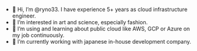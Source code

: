 - 👋 Hi, I’m @ryno33. I have experience 5+ years as cloud infrastructure engineer.
- 👀 I’m interested in art and science, especially fashion.
- 🌱 I’m using and learning about public cloud like AWS, GCP or Azure on my job continuously.
- 🏢 I’m currently working with japanese in-house development company.

<!---
ryno33/ryno33 is a ✨ special ✨ repository because its `README.md` (this file) appears on your GitHub profile.
You can click the Preview link to take a look at your changes.
--->
